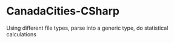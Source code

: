 # CanadaCities-CSharp
Using different file types, parse into a generic type, do statistical calculations 

